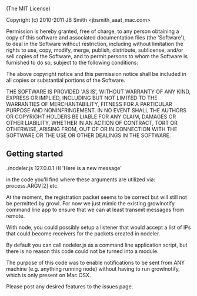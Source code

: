 (The MIT License)

Copyright (c) 2010-2011 JB Smith <jbsmith_aaat_mac.com>

Permission is hereby granted, free of charge, to any person obtaining a copy of this software and associated documentation files (the 'Software'), to deal in the Software without restriction, including without limitation the rights to use, copy, modify, merge, publish, distribute, sublicense, and/or sell copies of the Software, and to permit persons to whom the Software is furnished to do so, subject to the following conditions:

The above copyright notice and this permission notice shall be included in all copies or substantial portions of the Software.

THE SOFTWARE IS PROVIDED 'AS IS', WITHOUT WARRANTY OF ANY KIND, EXPRESS OR IMPLIED, INCLUDING BUT NOT LIMITED TO THE WARRANTIES OF MERCHANTABILITY, FITNESS FOR A PARTICULAR PURPOSE AND NONINFRINGEMENT. IN NO EVENT SHALL THE AUTHORS OR COPYRIGHT HOLDERS BE LIABLE FOR ANY CLAIM, DAMAGES OR OTHER LIABILITY, WHETHER IN AN ACTION OF CONTRACT, TORT OR OTHERWISE, ARISING FROM, OUT OF OR IN CONNECTION WITH THE SOFTWARE OR THE USE OR OTHER DEALINGS IN THE SOFTWARE.


## Getting started

  ./nodeler.js  127.0.0.1  HI  'Here is a new message'

   in the code you'll find where these arguments are utilized via:
   process.ARGV[2]  etc.
   
   At the moment, the registration packet seems to be correct but will still not be permitted by growl. For now we just mimic the existing growlnotify command line app to ensure that we can at least transmit messages from remote.
   
   With node, you could possibly setup a listener that would accept a list of IPs that could become receivers for the packets created in nodeler.
   
   By default you can call nodeler.js as a command line application script, but there is no reason this code could not be turned into a module.
   
   The purpose of this code was to enable notifications to be sent from ANY machine (e.g. anything running node) without having to run growlnotify, which is only present on Mac OSX.
   
   Please post any desired features to the issues page.


